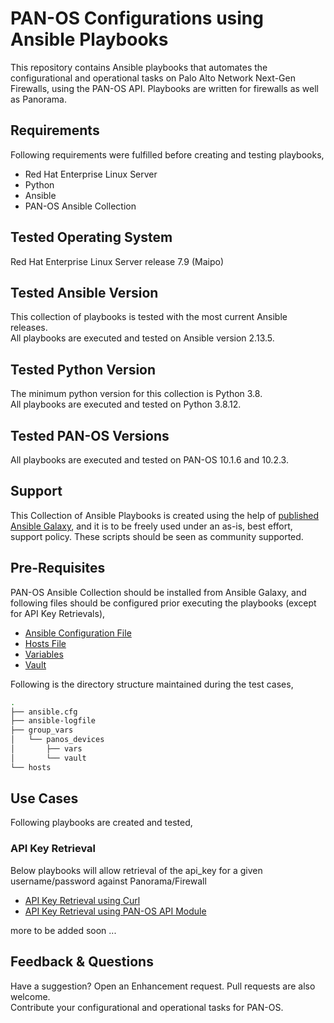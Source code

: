 # PAN-OS Configurations using Ansible Playbooks
This repository contains Ansible playbooks that automates the configurational and operational tasks on Palo Alto Network Next-Gen Firewalls, using the PAN-OS API.
Playbooks are written for firewalls as well as Panorama.

## Requirements
Following requirements were fulfilled before creating and testing playbooks,
- Red Hat Enterprise Linux Server
- Python
- Ansible
- PAN-OS Ansible Collection

## Tested Operating System
Red Hat Enterprise Linux Server release 7.9 (Maipo)

## Tested Ansible Version
This collection of playbooks is tested with the most current Ansible releases.  
All playbooks are executed and tested on Ansible version 2.13.5.

## Tested Python Version
The minimum python version for this collection is Python 3.8.  
All playbooks are executed and tested on Python 3.8.12.

## Tested PAN-OS Versions
All playbooks are executed and tested on PAN-OS 10.1.6 and 10.2.3.

## Support
This Collection of Ansible Playbooks is created using the help of [published Ansible Galaxy](https://galaxy.ansible.com/paloaltonetworks/panos), and it is to be freely used under an as-is, best effort, support
policy. These scripts should be seen as community supported. 

## Pre-Requisites
PAN-OS Ansible Collection should be installed from Ansible Galaxy, and following files should be configured prior executing the playbooks (except for API Key Retrievals),
- [Ansible Configuration File](ansible.cfg)
- [Hosts File](hosts)
- [Variables](group_vars/panos_devices/vars)
- [Vault](group_vars/panos_devices/vault)

Following is the directory structure maintained during the test cases,
```bash
.
├── ansible.cfg
├── ansible-logfile
├── group_vars
│   └── panos_devices
│       ├── vars
│       └── vault
└── hosts
```


## Use Cases
Following playbooks are created and tested,

### API Key Retrieval
Below playbooks will allow retrieval of the api_key for a given username/password against Panorama/Firewall
- [API Key Retrieval using Curl](api-key-retrieval-curl.yml)
- [API Key Retrieval using PAN-OS API Module](api-key-retrieval-panos.yml)

more to be added soon ...

## Feedback & Questions
Have a suggestion? Open an Enhancement request. Pull requests are also welcome.  
Contribute your configurational and operational tasks for PAN-OS.

